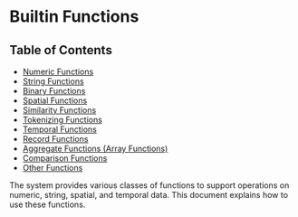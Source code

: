 <!--
 ! Licensed to the Apache Software Foundation (ASF) under one
 ! or more contributor license agreements.  See the NOTICE file
 ! distributed with this work for additional information
 ! regarding copyright ownership.  The ASF licenses this file
 ! to you under the Apache License, Version 2.0 (the
 ! "License"); you may not use this file except in compliance
 ! with the License.  You may obtain a copy of the License at
 !
 !   http://www.apache.org/licenses/LICENSE-2.0
 !
 ! Unless required by applicable law or agreed to in writing,
 ! software distributed under the License is distributed on an
 ! "AS IS" BASIS, WITHOUT WARRANTIES OR CONDITIONS OF ANY
 ! KIND, either express or implied.  See the License for the
 ! specific language governing permissions and limitations
 ! under the License.
 !-->

# Builtin Functions #

## <a id="toc">Table of Contents</a> ##

* [Numeric Functions](#NumericFunctions)
* [String Functions](#StringFunctions)
* [Binary Functions](#BinaryFunctions)
* [Spatial Functions](#SpatialFunctions)
* [Similarity Functions](#SimilarityFunctions)
* [Tokenizing Functions](#TokenizingFunctions)
* [Temporal Functions](#TemporalFunctions)
* [Record Functions](#RecordFunctions)
* [Aggregate Functions (Array Functions)](#AggregateFunctions)
* [Comparison Functions](#ComparisonFunctions)
* [Other Functions](#OtherFunctions)

The system provides various classes of functions to support operations on numeric, string, spatial, and temporal data.
This document explains how to use these functions.
